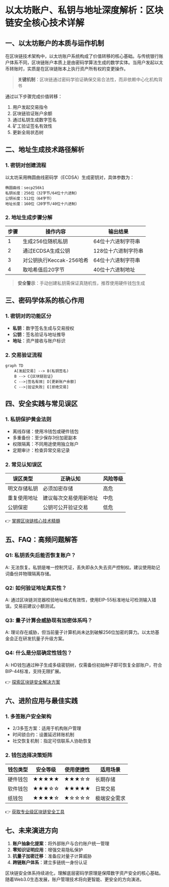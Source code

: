 # 以太坊账户、私钥与地址深度解析：区块链安全核心技术详解

## 一、以太坊账户的本质与运作机制
在区块链技术架构中，以太坊账户系统构成了价值转移的核心基础。与传统银行账户体系不同，区块链账户本质上是由密码学算法生成的数学实体。当用户发起以太币转账时，实质是在区块链账本上执行资产所有权的变更操作。

> **关键机制**：区块链通过密码学验证确保交易合法性，而非依赖中心化机构背书

通过以下步骤完成价值转移：
1. 用户发起交易指令
2. 区块链验证账户余额
3. 通过私钥生成数字签名
4. 矿工验证签名有效性
5. 更新全局状态树

## 二、地址生成技术路径解析
### 1. 密钥对创建流程
以太坊采用椭圆曲线密码学（ECDSA）生成密钥对，具体参数为：
```text
椭圆曲线：secp256k1
私钥长度：256位（32字节/64位十六进制）
公钥长度：512位（64字节）
地址长度：160位（20字节/40位十六进制）
```

### 2. 地址生成步骤分解
| 步骤 | 操作内容 | 输出结果 |
|------|----------|----------|
| 1 | 生成256位随机私钥 | 64位十六进制字符串 |
| 2 | 通过ECDSA生成公钥 | 128位十六进制字符串 |
| 3 | 对公钥执行Keccak-256哈希 | 64位十六进制字符串 |
| 4 | 取哈希值后20字节 | 40位十六进制地址 |

> **安全警示**：手动创建私钥需保证真随机性，推荐使用硬件钱包生成

## 三、密码学体系的核心作用
### 1. 密钥对的功能区分
- **私钥**：数字签名生成与交易授权
- **公钥**：签名验证与地址推导
- **地址**：资产接收与账户标识

### 2. 交易验证流程
```mermaid
graph TD
    A[发起交易] --> B(私钥签名)
    B --> C{区块链验证}
    C -->|签名有效| D[更新账户余额]
    C -->|验证失败| E[拒绝交易]
```

## 四、安全实践与常见误区
### 1. 私钥保护黄金法则
- 离线存储：使用冷钱包或硬件钱包
- 多重备份：至少保存3份加密副本
- 权限隔离：不同用途使用独立账户
- 定期审计：检查异常交易记录

### 2. 常见认知误区
| 误区类型 | 正确认知 | 风险等级 |
|----------|----------|----------|
| 明文存储私钥 | 必须加密存储 | 高危 |
| 重复使用地址 | 建议每次交易使用新地址 | 中危 |
| 公钥保密 | 公钥可公开验证交易 | 低危 |

👉 [掌握区块链核心技术精髓](https://bit.ly/okx_welcome)

## 五、FAQ：高频问题解答
### Q1: 私钥丢失后能否恢复账户？
A: 无法恢复。私钥是唯一控制凭证，丢失即永久失去资产控制权。建议使用助记词备份并物理隔离存储。

### Q2: 如何验证地址真实性？
A: 通过区块链浏览器校验地址格式有效性，使用EIP-55标准地址可检测输入错误。交易前建议小额测试。

### Q3: 量子计算会威胁现有加密体系吗？
A: 理论存在威胁，但当前量子计算机尚未达到破解256位加密的算力。以太坊基金会正在研发抗量子升级方案。

### Q4: 什么是分层确定性钱包？
A: HD钱包通过种子生成多级密钥树，仅需备份初始种子即可恢复全部账户，符合BIP-44标准，支持无限扩展。

👉 [探索区块链安全解决方案](https://bit.ly/okx_welcome)

## 六、进阶应用与最佳实践
### 1. 多签账户安全架构
- 2/3多签方案：适用于机构账户管理
- 时间锁合约：设置延迟转账机制
- 社交恢复机制：指定可信联系人协助恢复

### 2. 钱包选择决策矩阵
| 钱包类型 | 安全等级 | 使用便捷性 | 适用场景 |
|----------|----------|------------|----------|
| 硬件钱包 | ★★★★★ | ★★★☆☆ | 长期存储 |
| 软件钱包 | ★★★☆☆ | ★★★★★ | 日常交易 |
| 纸钱包 | ★★★★☆ | ★☆☆☆☆ | 极端安全需求 |

👉 [获取专业级区块链安全工具](https://bit.ly/okx_welcome)

## 七、未来演进方向
1. **账户抽象化提案**：将外部账户与合约账户统一管理
2. **零知识证明应用**：增强交易隐私保护
3. **抗量子加密迁移**：准备应对量子计算威胁
4. **跨链账户体系**：建立多链统一身份认证

区块链安全体系持续进化，理解底层密码学原理是保障数字资产安全的核心基础。随着Web3.0生态发展，账户管理技术将向更智能、更安全的方向演进。